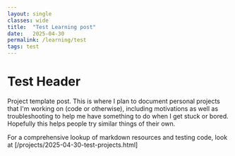 ```yaml
---
layout: single
classes: wide
title:  "Test Learning post"
date:   2025-04-30
permalink: /learning/test
tags: test
---
```



# Test Header
Project template post. This is where I plan to document personal projects that I'm working on (code or otherwise), including motivations as well as troubleshooting to help me have something to do when I get stuck or bored. Hopefully this helps people try similar things of their own. 

For a comprehensive lookup of markdown resources and testing code, look at [/projects/2025-04-30-test-projects.html]